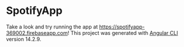 # SpotifyApp

Take a look and try running the app at https://spotifyapp-369002.firebaseapp.com! This project was generated with [Angular CLI](https://github.com/angular/angular-cli) version 14.2.9.